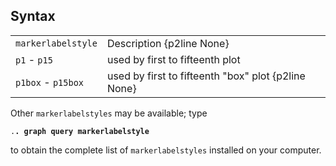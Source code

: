 ## Syntax

|                    |                                                     |
|--------------------|-----------------------------------------------------|
| `markerlabelstyle` | Description {p2line None}                           |
| `p1` - `p15`       | used by first to fifteenth plot                     |
| `p1box` - `p15box` | used by first to fifteenth "box" plot {p2line None} |

Other `markerlabelstyles` may be available; type

`.`**`. graph query markerlabelstyle`**

to obtain the complete list of `markerlabelstyles` installed on your
computer.
